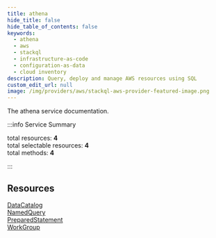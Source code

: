 ```yaml
---
title: athena
hide_title: false
hide_table_of_contents: false
keywords:
  - athena
  - aws
  - stackql
  - infrastructure-as-code
  - configuration-as-data
  - cloud inventory
description: Query, deploy and manage AWS resources using SQL
custom_edit_url: null
image: /img/providers/aws/stackql-aws-provider-featured-image.png
---
```


The athena service documentation.

:::info Service Summary

<div class="row">
<div class="providerDocColumn">
<span>total resources:&nbsp;<b>4</b></span><br />
<span>total selectable resources:&nbsp;<b>4</b></span><br />
<span>total methods:&nbsp;<b>4</b></span><br />
</div>
</div>

:::

## Resources
<div class="row">
<div class="providerDocColumn">
<a href="/providers/aws/athena/DataCatalog/">DataCatalog</a><br />
<a href="/providers/aws/athena/NamedQuery/">NamedQuery</a>
</div>
<div class="providerDocColumn">
<a href="/providers/aws/athena/PreparedStatement/">PreparedStatement</a><br />
<a href="/providers/aws/athena/WorkGroup/">WorkGroup</a>
</div>
</div>